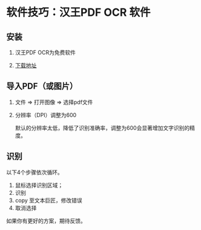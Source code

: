 # 软件技巧：汉王PDF OCR 软件


## 安装

1. 汉王PDF OCR为免费软件

2. [下载地址](http://xiazai.zol.com.cn/detail/34/335364.shtml)


## 导入PDF（或图片）

1. 文件 => 打开图像 => 选择pdf文件

2. 分辨率（DPI）调整为600

	默认的分辨率太低，降低了识别准确率，调整为600会显著增加文字识别的精度。


## 识别

以下4个步骤依次循环。

1. 鼠标选择识别区域；
2. 识别
3. copy 至文本巨匠，修改错误
4. 取消选择


如果你有更好的方案，期待反馈。

 




